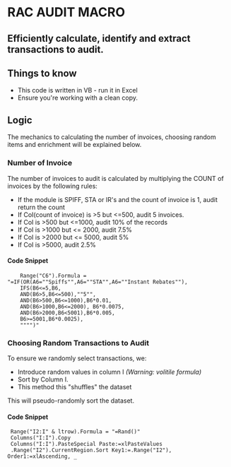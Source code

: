 # RAC AUDIT MACRO

## Efficiently calculate, identify and extract transactions to audit.

## Things to know
* This code is written in VB - run it in Excel
* Ensure you're working with a clean copy. 

## Logic
The mechanics to calculating the number of invoices, choosing random items and enrichment will be explained below. 

### Number of Invoice

The number of invoices to audit is calculated by multiplying the COUNT of invoices by the following rules:
* If the module is SPIFF, STA or IR's and the count of invoice is 1, audit return the count
* If CoI(count of invoice) is >5 but <=500, audit 5 invoices.
* If CoI is >500 but <=1000, audit 10% of the records
* If CoI is >1000 but <= 2000, audit 7.5%
* If CoI is >2000 but <= 5000, audit 5%
* If CoI is >5000, audit 2.5%

#### Code Snippet
```vba
    Range("C6").Formula = "=IF(OR(A6=""Spiffs"",A6=""STA"",A6=""Instant Rebates""),
    IFS(B6<=5,B6,
    AND(B6>5,B6<=500),""5"", 
    AND(B6>500,B6<=1000),B6*0.01,
    AND(B6>1000,B6<=2000), B6*0.0075,   
    AND(B6>2000,B6<5001),B6*0.005,
    B6>=5001,B6*0.0025),
    """")"
```

### Choosing Random Transactions to Audit
To ensure we randomly select transactions, we:
- Introduce random values in column I *(Warning: volitile formula)*
- Sort by Column I.
- This method this "shuffles" the dataset

This will pseudo-randomly sort the dataset.

#### Code Snippet
```vba
 Range("I2:I" & ltrow).Formula = "=Rand()"
 Columns("I:I").Copy
 Columns("I:I").PasteSpecial Paste:=xlPasteValues
 .Range("I2").CurrentRegion.Sort Key1:=.Range("I2"), Order1:=xlAscending, _
```
